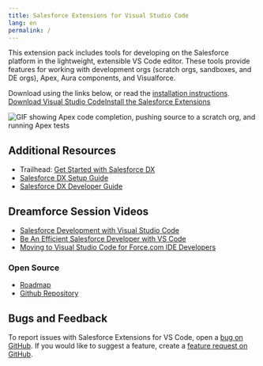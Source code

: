 ```yaml
---
title: Salesforce Extensions for Visual Studio Code
lang: en
permalink: /
---
```


This extension pack includes tools for developing on the Salesforce platform in the lightweight, extensible VS Code editor. These tools provide features for working with development orgs (scratch orgs, sandboxes, and DE orgs), Apex, Aura components, and Visualforce.

<span>Download using the links below, or read the [installation instructions](./en/getting-started/install).<span><br/><a class="slds-button slds-button_neutral landing__header-cta slds-m-vertical--x-large" href="https://code.visualstudio.com">Download Visual Studio Code</a><a class="slds-button slds-button_brand landing__header-cta slds-m-vertical--x-large" href="https://marketplace.visualstudio.com/items?itemName=salesforce.salesforcedx-vscode">Install the Salesforce Extensions</a>

![GIF showing Apex code completion, pushing source to a scratch org, and running Apex tests](./images/overview.gif)

## Additional Resources

- Trailhead: [Get Started with Salesforce DX](https://trailhead.salesforce.com/trails/sfdx_get_started)
- [Salesforce DX Setup Guide](https://developer.salesforce.com/docs/atlas.en-us.sfdx_setup.meta/sfdx_setup)
- [Salesforce DX Developer Guide](https://developer.salesforce.com/docs/atlas.en-us.sfdx_dev.meta/sfdx_dev)

## Dreamforce Session Videos

- [Salesforce Development with Visual Studio Code](https://www.youtube.com/watch?v=lQ-ZpCRKYM0)
- [Be An Efficient Salesforce Developer with VS Code](https://www.youtube.com/watch?v=hw9LBvjo4PQ)
- [Moving to Visual Studio Code for Force.com IDE Developers](https://www.youtube.com/watch?v=J-9ILFRqcwg)

### Open Source

- [Roadmap](https://github.com/forcedotcom/salesforcedx-vscode/wiki/Roadmap)
- [Github Repository](https://github.com/forcedotcom/salesforcedx-vscode)

## Bugs and Feedback

To report issues with Salesforce Extensions for VS Code, open a [bug on GitHub](https://github.com/forcedotcom/salesforcedx-vscode/issues/new?template=Bug_report.md). If you would like to suggest a feature, create a [feature request on GitHub](https://github.com/forcedotcom/salesforcedx-vscode/issues/new?template=Feature_request.md).
